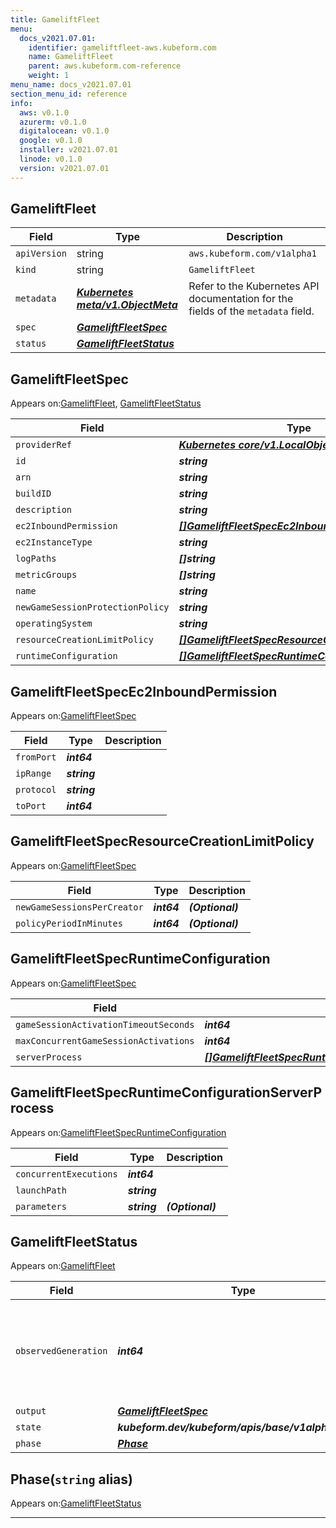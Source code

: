 ```yaml
---
title: GameliftFleet
menu:
  docs_v2021.07.01:
    identifier: gameliftfleet-aws.kubeform.com
    name: GameliftFleet
    parent: aws.kubeform.com-reference
    weight: 1
menu_name: docs_v2021.07.01
section_menu_id: reference
info:
  aws: v0.1.0
  azurerm: v0.1.0
  digitalocean: v0.1.0
  google: v0.1.0
  installer: v2021.07.01
  linode: v0.1.0
  version: v2021.07.01
---
```


## GameliftFleet
| Field | Type | Description |
| ------ | ----- | ----------- |
| `apiVersion` | string | `aws.kubeform.com/v1alpha1` |
|    `kind` | string | `GameliftFleet` |
| `metadata` | ***[Kubernetes meta/v1.ObjectMeta](https://v1-18.docs.kubernetes.io/docs/reference/generated/kubernetes-api/v1.18/#objectmeta-v1-meta)***|Refer to the Kubernetes API documentation for the fields of the `metadata` field.|
| `spec` | ***[GameliftFleetSpec](#gameliftfleetspec)***||
| `status` | ***[GameliftFleetStatus](#gameliftfleetstatus)***||
## GameliftFleetSpec

Appears on:[GameliftFleet](#gameliftfleet), [GameliftFleetStatus](#gameliftfleetstatus)

| Field | Type | Description |
| ------ | ----- | ----------- |
| `providerRef` | ***[Kubernetes core/v1.LocalObjectReference](https://v1-18.docs.kubernetes.io/docs/reference/generated/kubernetes-api/v1.18/#localobjectreference-v1-core)***||
| `id` | ***string***||
| `arn` | ***string***| ***(Optional)*** |
| `buildID` | ***string***||
| `description` | ***string***| ***(Optional)*** |
| `ec2InboundPermission` | ***[[]GameliftFleetSpecEc2InboundPermission](#gameliftfleetspecec2inboundpermission)***| ***(Optional)*** |
| `ec2InstanceType` | ***string***||
| `logPaths` | ***[]string***| ***(Optional)*** |
| `metricGroups` | ***[]string***| ***(Optional)*** |
| `name` | ***string***||
| `newGameSessionProtectionPolicy` | ***string***| ***(Optional)*** |
| `operatingSystem` | ***string***| ***(Optional)*** |
| `resourceCreationLimitPolicy` | ***[[]GameliftFleetSpecResourceCreationLimitPolicy](#gameliftfleetspecresourcecreationlimitpolicy)***| ***(Optional)*** |
| `runtimeConfiguration` | ***[[]GameliftFleetSpecRuntimeConfiguration](#gameliftfleetspecruntimeconfiguration)***| ***(Optional)*** |
## GameliftFleetSpecEc2InboundPermission

Appears on:[GameliftFleetSpec](#gameliftfleetspec)

| Field | Type | Description |
| ------ | ----- | ----------- |
| `fromPort` | ***int64***||
| `ipRange` | ***string***||
| `protocol` | ***string***||
| `toPort` | ***int64***||
## GameliftFleetSpecResourceCreationLimitPolicy

Appears on:[GameliftFleetSpec](#gameliftfleetspec)

| Field | Type | Description |
| ------ | ----- | ----------- |
| `newGameSessionsPerCreator` | ***int64***| ***(Optional)*** |
| `policyPeriodInMinutes` | ***int64***| ***(Optional)*** |
## GameliftFleetSpecRuntimeConfiguration

Appears on:[GameliftFleetSpec](#gameliftfleetspec)

| Field | Type | Description |
| ------ | ----- | ----------- |
| `gameSessionActivationTimeoutSeconds` | ***int64***| ***(Optional)*** |
| `maxConcurrentGameSessionActivations` | ***int64***| ***(Optional)*** |
| `serverProcess` | ***[[]GameliftFleetSpecRuntimeConfigurationServerProcess](#gameliftfleetspecruntimeconfigurationserverprocess)***| ***(Optional)*** |
## GameliftFleetSpecRuntimeConfigurationServerProcess

Appears on:[GameliftFleetSpecRuntimeConfiguration](#gameliftfleetspecruntimeconfiguration)

| Field | Type | Description |
| ------ | ----- | ----------- |
| `concurrentExecutions` | ***int64***||
| `launchPath` | ***string***||
| `parameters` | ***string***| ***(Optional)*** |
## GameliftFleetStatus

Appears on:[GameliftFleet](#gameliftfleet)

| Field | Type | Description |
| ------ | ----- | ----------- |
| `observedGeneration` | ***int64***| ***(Optional)*** Resource generation, which is updated on mutation by the API Server.|
| `output` | ***[GameliftFleetSpec](#gameliftfleetspec)***| ***(Optional)*** |
| `state` | ***kubeform.dev/kubeform/apis/base/v1alpha1.State***| ***(Optional)*** |
| `phase` | ***[Phase](#phase)***| ***(Optional)*** |
## Phase(`string` alias)

Appears on:[GameliftFleetStatus](#gameliftfleetstatus)

---
